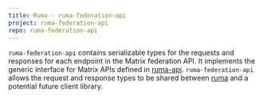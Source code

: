```yaml
---
title: Ruma - ruma-federation-api
project: ruma-federation-api
repo: ruma-federation-api
---
```


`ruma-federation-api` contains serializable types for the requests and responses for each endpoint in the Matrix federation API.
It implements the generic interface for Matrix APIs defined in [ruma-api](/projects/ruma-api/).
`ruma-federation-api` allows the request and response types to be shared between [ruma](/projects/ruma/) and a potential future client library.
